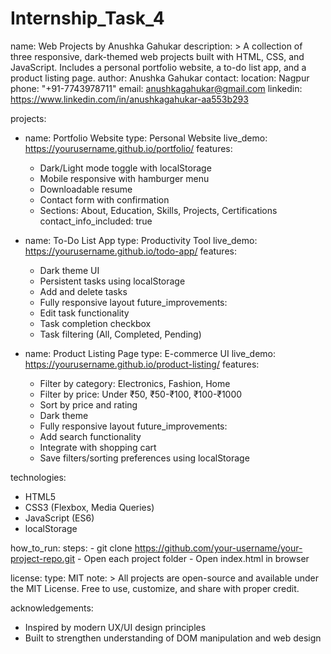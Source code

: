 # Internship_Task_4

name: Web Projects by Anushka Gahukar
description: >
  A collection of three responsive, dark-themed web projects built with HTML, CSS, and JavaScript.
  Includes a personal portfolio website, a to-do list app, and a product listing page.
author: Anushka Gahukar
contact:
  location: Nagpur
  phone: "+91-7743978711"
  email: anushkagahukar@gmail.com
  linkedin: https://www.linkedin.com/in/anushkagahukar-aa553b293

projects:
  - name: Portfolio Website
    type: Personal Website
    live_demo: https://yourusername.github.io/portfolio/
    features:
      - Dark/Light mode toggle with localStorage
      - Mobile responsive with hamburger menu
      - Downloadable resume
      - Contact form with confirmation
      - Sections: About, Education, Skills, Projects, Certifications
    contact_info_included: true

  - name: To-Do List App
    type: Productivity Tool
    live_demo: https://yourusername.github.io/todo-app/
    features:
      - Dark theme UI
      - Persistent tasks using localStorage
      - Add and delete tasks
      - Fully responsive layout
    future_improvements:
      - Edit task functionality
      - Task completion checkbox
      - Task filtering (All, Completed, Pending)

  - name: Product Listing Page
    type: E-commerce UI
    live_demo: https://yourusername.github.io/product-listing/
    features:
      - Filter by category: Electronics, Fashion, Home
      - Filter by price: Under ₹50, ₹50-₹100, ₹100-₹1000
      - Sort by price and rating
      - Dark theme
      - Fully responsive layout
    future_improvements:
      - Add search functionality
      - Integrate with shopping cart
      - Save filters/sorting preferences using localStorage

technologies:
  - HTML5
  - CSS3 (Flexbox, Media Queries)
  - JavaScript (ES6)
  - localStorage

how_to_run:
  steps:
    - git clone https://github.com/your-username/your-project-repo.git
    - Open each project folder
    - Open index.html in browser

license:
  type: MIT
  note: >
    All projects are open-source and available under the MIT License.
    Free to use, customize, and share with proper credit.

acknowledgements:
  - Inspired by modern UX/UI design principles
  - Built to strengthen understanding of DOM manipulation and web design
